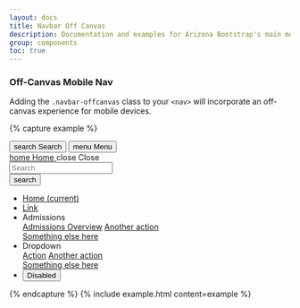 ```yaml
---
layout: docs
title: Navbar Off Canvas
description: Documentation and examples for Arizona Bootstrap's main menu navigation component
group: components
toc: true
---
```


### Off-Canvas Mobile Nav

Adding the `.navbar-offcanvas` class to your `<nav>` will incorporate an off-canvas experience for mobile devices.

{% capture example %}
<div class="d-lg-none d-flex justify-content-end">
  <button data-toggle="offcanvas" type="button" data-target="#navbarOffcanvasDemo" aria-controls="navbarOffcanvasDemo" class="btn btn-red btn-menu">
    <span class="material-icons-sharp">search</span>
    <span>Search</span>
  </button>
  <button data-toggle="offcanvas" type="button" data-target="#navbarOffcanvasDemo" aria-controls="navbarOffcanvasDemo" class="btn btn-red btn-menu">
    <span class="material-icons-sharp">menu</span>
    <span>Menu</span>
  </button>
</div>
<nav class="navbar-offcanvas" id="navbarOffcanvasDemo">
  <div class="navbar-offcanvas-header">
    <div class="bg-chili d-flex justify-content-between align-items-center">
      <a href="/" class="navbar-offcanvas-home btn btn-red btn-menu">
        <span class="material-icons-sharp">home</span>
        <span>Home</span>
      </a>
      <a id="navbarOffcanvasDemoClose" data-toggle="offcanvas" type="button" data-target="#navbarOffcanvasDemo" aria-controls="navbarOffcanvasDemo" class="btn btn-red btn-menu">
        <span class="material-icons-sharp">close</span>
        <span>Close</span>
      </a>
    </div>
    <form class="navbar-offcanvas-search bg-white">
      <div class="input-group">
        <input class="form-control" type="search" placeholder="Search" aria-label="Search">
        <div class="input-group-append">
          <button class="btn" type="submit"><span class="material-icons-sharp">search</span></button>
        </div>
      </div>
    </form>
  </div>
  <ul class="navbar-nav flex-lg-row">
    <li class="nav-item nav-item-parent active">
      <a class="nav-link" href="#">Home <span class="sr-only">(current)</span></a>
    </li>
    <li class="nav-item nav-item-parent">
      <a class="nav-link" href="#">Link</a>
    </li>
    <li class="nav-item nav-item-parent dropdown keep-open">
      <a class="nav-link dropdown-toggle" id="navbarDropdown4" data-toggle="dropdown" data-display="static" aria-haspopup="true" aria-expanded="false">
        Admissions
      </a>
      <div class="dropdown-menu" role="menu" aria-labelledby="navbarDropdown4">
        <a class="dropdown-item" href="https://www.arizona.edu/admissions-overview">Admissions Overview</a>
        <a class="dropdown-item" href="#">Another action</a>
        <div class="dropdown-divider"></div>
        <a class="dropdown-item" href="#">Something else here</a>
      </div>
    </li>
    <li class="nav-item nav-item-parent dropdown keep-open">
      <a class="nav-link dropdown-toggle" id="navbarDropdown5" data-toggle="dropdown" data-display="static" aria-haspopup="true" aria-expanded="false">
        Dropdown
      </a>
      <div class="dropdown-menu" role="menu" aria-labelledby="navbarDropdown5">
        <a class="dropdown-item" href="#">Action</a>
        <a class="dropdown-item" href="#">Another action</a>
        <div class="dropdown-divider"></div>
        <a class="dropdown-item" href="#">Something else here</a>
      </div>
    </li>
    <li class="nav-item nav-item-parent">
      <button class="nav-link disabled" href="#" tabindex="-1" aria-disabled="true">Disabled</button>
    </li>
  </ul>
</nav>
{% endcapture %}
{% include example.html content=example %}
